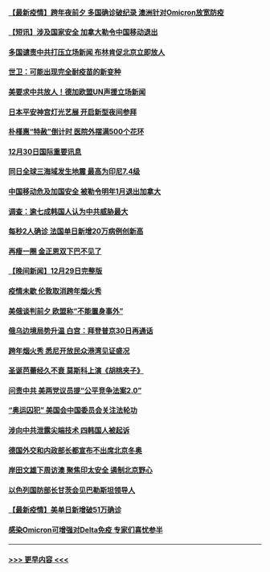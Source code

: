 #### [【最新疫情】跨年夜前夕 多国确诊破纪录 澳洲针对Omicron放宽防疫](../pages/prog202/a103307514.md?t=12310050) 
#### [【短讯】涉及国家安全 加拿大勒令中国移动退出](../pages/prog202/a103307497.md?t=12310050) 
#### [多国谴责中共打压立场新闻 布林肯促北京立即放人](../pages/prog202/a103307473.md?t=12310050) 
#### [世卫：可能出现完全耐疫苗的新变种](../pages/prog202/a103306914.md?t=12310050) 
#### [美要求中共放人！德加欧盟UN声援立场新闻](../pages/prog202/a103306865.md?t=12310050) 
#### [日本平安神宫灯光艺展 开启新型夜间参拜](../pages/prog202/a103306858.md?t=12310050) 
#### [朴槿惠“特赦”倒计时 医院外摆满500个花环](../pages/prog202/a103306880.md?t=12310050) 
#### [12月30日国际重要讯息](../pages/prog202/a103306852.md?t=12310050) 
#### [同日全球三海域发生地震 最高为印尼7.4级](../pages/prog202/a103306790.md?t=12310050) 
#### [中国移动危及加国安全 被勒令明年1月退出加拿大](../pages/prog202/a103306816.md?t=12310050) 
#### [调查：逾七成韩国人认为中共威胁最大](../pages/prog202/a103306785.md?t=12310050) 
#### [每秒2人确诊 法国单日新增20万病例创新高](../pages/prog202/a103306694.md?t=12310050) 
#### [再瘦一圈 金正恩双下巴不见了](../pages/prog202/a103306683.md?t=12310050) 
#### [【晚间新闻】12月29日完整版](../pages/prog202/a103306559.md?t=12310050) 
#### [疫情未歇 伦敦取消跨年烟火秀](../pages/prog202/a103306668.md?t=12310050) 
#### [美俄谈判前夕 欧盟称“不能置身事外”](../pages/prog202/a103306644.md?t=12310050) 
#### [俄乌边境局势升温 白宫：拜登普京30日再通话](../pages/prog202/a103306391.md?t=12310050) 
#### [跨年烟火秀 悉尼开放民众港湾见证盛况](../pages/prog202/a103306534.md?t=12310050) 
#### [圣诞芭蕾经久不衰 莫斯科上演《胡桃夹子》](../pages/prog202/a103306352.md?t=12310050) 
#### [问责中共 美两党议员提“公平竞争法案2.0”](../pages/prog202/a103306376.md?t=12310050) 
#### [“奥运囚犯” 美国会中国委员会关注法轮功](../pages/prog202/a103306335.md?t=12310050) 
#### [涉向中共泄露尖端技术 四韩国人被起诉](../pages/prog202/a103306202.md?t=12310050) 
#### [德国外交和内政部长都宣布不出席北京冬奥](../pages/prog202/a103306250.md?t=12310050) 
#### [岸田文雄下周访澳 聚焦印太安全 遏制北京野心](../pages/prog202/a103306089.md?t=12310050) 
#### [以色列国防部长甘茨会见巴勒斯坦领导人](../pages/prog202/a103306026.md?t=12310050) 
#### [【最新疫情】美单日新增破51万确诊](../pages/prog202/a103306084.md?t=12310050) 
#### [感染Omicron可增强对Delta免疫 专家们喜忧参半](../pages/prog202/a103305991.md?t=12310050) 

----
#### [ >>> 更早内容 <<< ](../indexes/prog202-earlier.md)
